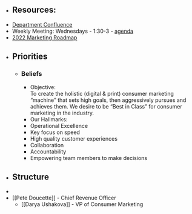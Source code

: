 - ## Resources:
- [Department Confluence](https://inquirer.atlassian.net/wiki/spaces/MAR/overview)
- Weekly Meeting: Wednesdays - 1:30-3 - [agenda](https://docs.google.com/spreadsheets/d/1p37DccIHJMS97JWD1EtGGNQ29kEDkwS4Ih_kuCt-eBY/edit#gid=0)
- [2022 Marketing Roadmap](https://docs.google.com/spreadsheets/d/1d6Cn8yTeTRiPb5lOHTmlFAKyK9L0iiETBhPe5o4F0Bs/edit#gid=1383755865)
- ## Priorities
	- ### Beliefs
		- Objective:  
		  To create the holistic (digital & print) consumer marketing “machine” that sets high goals, then aggressively pursues and achieves them. We desire to be “Best in Class” for consumer marketing in the industry.
		- Our Hallmarks:
		- Operational Excellence
		- Key focus on speed
		- High quality customer experiences
		- Collaboration
		- Accountability
		- Empowering team members to make decisions
- ## Structure
-
- [[Pete Doucette]] - Chief Revenue Officer
	- [[Darya Ushakova]] - VP of Consumer Marketing